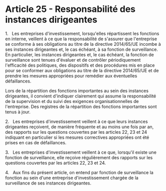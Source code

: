 # Article 25 - Responsabilité des instances dirigeantes


1.   Les entreprises d'investissement, lorsqu'elles répartissent les fonctions en interne, veillent à ce que la responsabilité de s'assurer que l'entreprise se conforme à ses obligations au titre de la directive 2014/65/UE incombe à ses instances dirigeantes et, le cas échéant, à sa fonction de surveillance. En particulier, les instances dirigeantes et, le cas échéant, la fonction de surveillance sont tenues d'évaluer et de contrôler périodiquement l'efficacité des politiques, des dispositifs et des procédures mis en place pour se conformer aux obligations au titre de la directive 2014/65/UE et de prendre les mesures appropriées pour remédier aux éventuelles défaillances.

Lors de la répartition des fonctions importantes au sein des instances dirigeantes, il convient d'indiquer clairement qui assume la responsabilité de la supervision et du suivi des exigences organisationnelles de l'entreprise. Des registres de la répartition des fonctions importantes sont tenus à jour.

2.   Les entreprises d'investissement veillent à ce que leurs instances dirigeantes reçoivent, de manière fréquente et au moins une fois par an, des rapports sur les questions couvertes par les articles 22, 23 et 24 indiquant en particulier si les mesures correctives appropriées ont été prises en cas de défaillances.

3.   Les entreprises d'investissement veillent à ce que, lorsqu'il existe une fonction de surveillance, elle reçoive régulièrement des rapports sur les questions couvertes par les articles 22, 23 et 24.

4.   Aux fins du présent article, on entend par fonction de surveillance la fonction au sein d'une entreprise d'investissement chargée de la surveillance de ses instances dirigeantes.
